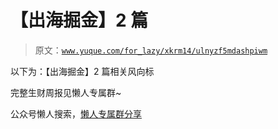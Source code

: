 # 【出海掘金】2 篇

> 原文：[`www.yuque.com/for_lazy/xkrm14/ulnyzf5mdashpiwm`](https://www.yuque.com/for_lazy/xkrm14/ulnyzf5mdashpiwm)

以下为：【出海掘金】2 篇相关风向标

完整生财周报见懒人专属群~

公众号懒人搜索，[懒人专属群分享](https://lazybook.fun/#/blog/group)